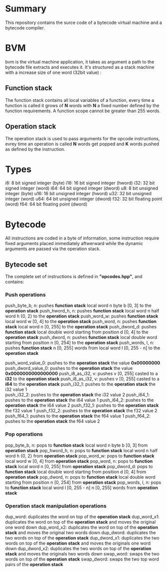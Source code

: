 # Summary
 This repository contains the surce code of a bytecode virtual machine and a bytecode compiler.

# BVM
 bvm is the virtual machine application, it takes as argument a path to the bytecode file extracts and executes it.
 It's structured as a stack machine with a increase size of one word (32bit value) :
  ## Function stack
   The function stack contains all local variables of a function, every time a function is called it grows of __N__ words with __N__ a fixed number defined by the function requirements. A function scope cannot be greater than 255 words.
  ## Operation stack
   The operation stack is used to pass arguments for the opcode instructions, evrey time an operation is called __N__ words get popped and __K__ words pushed as defined by the instruction. 

# Types
 i8: 8 bit signed integer (byte)
 i16: 16 bit signed integer (hword)
 i32: 32 bit signed integer (word)
 i64: 64 bit signed integer (dword)
 u8: 8 bit unsigned integer (byte)
 u16: 16 bit unsigned integer (hword)
 u32: 32 bit unsigned integer (word)
 u64: 64 bit unsigned integer (dword)
 f32: 32 bit floating point (word)
 f64: 64 bit floating point (dword)
 
# Bytecode
 All instructions are coded in a byte of information, some instruction require fixed arguments placed immediately aftwerward while the dynamic arguments are passed via the operation stack.
 ## Bytecode set
  The complete set of instructions is defined in __"opcodes.hpp"__, and contains:
   ### Push operations

   push_byte_b, n: pushes __function stack__ local word n byte b [0, 3] to the __operation stack__
   push_hword_h, n: pushes __function stack__ local word n half word h {0, 2} to the __operation stack__
   push_word_w: pushes __function stack__ local word w [0, 4] to the __operation stack__
   push_word, n: pushes __function stack__ local word n [0, 255] to the __operation stack__
   push_dword_d: pushes __function stack__ local double word starting from position d [0, 4] to the __operation stack__
   push_dword, n: pushes __function stack__ local double word starting from position n [0, 254] to the __operation stack__
   push_words, l, n: pushes __function stack__ n [0, 255] words from local word l [0, 255 - n] to the __operation stack__

   push_word_value_0: pushes to the __operation stack__ the value __0x00000000__
   push_dword_value_0: pushes to the __operation stack__ the value __0x0000000000000000__
   push_i8_as_i32, v: pushes v [0, 255] casted to a __i32__ to the __operation stack__ 
   push_i8_as_i32, v: pushes v [0, 255] casted to a __i64__ to the __operation stack__ 
   push_i32_1: pushes to the __operation stack__ the i32 value 1  
   push_i32_2: pushes to the __operation stack__ the i32 value 2
   push_i64_1: pushes to the __operation stack__ the i64 value 1
   push_i64_2: pushes to the __operation stack__ the i64 value 2
   push_f32_1: pushes to the __operation stack__ the f32 value 1
   push_f32_2: pushes to the __operation stack__ the f32 value 2
   push_f64_1: pushes to the __operation stack__ the f64 value 1
   push_f64_2: pushes to the __operation stack__ the f64 value 2

   ### Pop operations
   pop_byte_b, n: pops to __function stack__ local word n byte b [0, 3] from __operation stack__
   pop_hword_h, n: pops to __function stack__ local word n half word h {0, 2} from __operation stack__
   pop_word_w: pops to __function stack__ local word w [0, 4] from __operation stack__
   pop_word, n: pops to __function stack__ local word n [0, 255] from __operation stack__
   pop_dword_d: pops to __function stack__ local double word starting from position d [0, 4] from __operation stack__
   pop_dword, n: pops to __function stack__ local double word starting from position n [0, 254] from __operation stack__
   pop_words, l, n: pops to __function stack__ local word l [0, 255 - n] n [0, 255] words from __operation stack__
   
   ### Operation stack manipulation operations
   dup_word: duplicates the word on top of the __operation stack__
   dup_word_x1: duplicates the word on top of the __operation stack__ and moves the original one word down
   dup_word_x2: duplicates the word on top of the __operation stack__ and moves the original two words down
   dup_dword: duplicates the two words on top of the __operation stack__
   dup_dword_x1: duplicates the two words on top of the __operation stack__ and moves the originals one word down
   dup_dword_x2: duplicates the two words on top of the __operation stack__ and moves the originals two words down
   swap_word: swaps the two words on top of the __operation stack__
   swap_dword: swaps the two top word pairs of the __operation stack__
